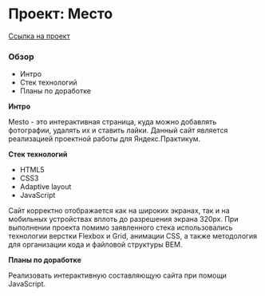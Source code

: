 # Проект: Место

[Ссылка на проект](https://lizananeva.github.io/mesto-project-bootcamp/index.html "Проект: Место")

### Обзор
* Интро
* Стек технологий
* Планы по доработке

**Интро**

 Mesto - это интерактивная страница, куда можно добавлять фотографии, удалять их и ставить лайки. Данный сайт является реализацией проектной работы для Яндекс.Практикум.

**Стек технологий**

* HTML5
* CSS3
* Adaptive layout
* JavaScript

Сайт корректно отображается как на широких экранах, так и на мобильных устройствах вплоть до разрешения экрана 320px. При выполнении проекта помимо заявленного стека использовались технологии верстки Flexbox и Grid, анимации CSS, а также методология для организации кода и файловой структуры BEM.

**Планы по доработке**

Реализовать интерактивную составляющую сайта при помощи JavaScript.

